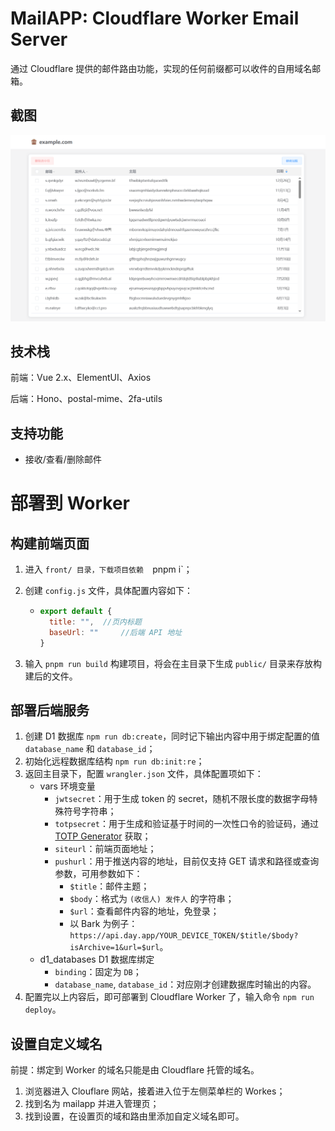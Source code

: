 # MailAPP: Cloudflare Worker Email Server

通过 Cloudflare 提供的邮件路由功能，实现的任何前缀都可以收件的自用域名邮箱。

## 截图

![Screenshot](./screenshot.png)

## 技术栈

前端：Vue 2.x、ElementUI、Axios

后端：Hono、postal-mime、2fa-utils

## 支持功能

- 接收/查看/删除邮件

# 部署到 Worker

## 构建前端页面

1. 进入 `front/ 目录，下载项目依赖  `pnpm i`；

2. 创建  `config.js`  文件，具体配置内容如下：

    - ```js
      export default {
        title: "",	//页内标题
        baseUrl: "" 	//后端 API 地址
      }
      ```

3. 输入  `pnpm run build`  构建项目，将会在主目录下生成  `public/`  目录来存放构建后的文件。

## 部署后端服务

1. 创建 D1 数据库 `npm run db:create`，同时记下输出内容中用于绑定配置的值 `database_name`  和  `database_id`；
2. 初始化远程数据库结构  `npm run db:init:re`；
3. 返回主目录下，配置  `wrangler.json`  文件，具体配置项如下：
   -  vars 环境变量
      -  `jwtsecret`：用于生成 token 的 secret，随机不限长度的数据字母特殊符号字符串；
      -  `totpsecret`：用于生成和验证基于时间的一次性口令的验证码，通过 [TOTP Generator](https://totp.danhersam.com/) 获取；
      -  `siteurl`：前端页面地址；
      -  `pushurl`：用于推送内容的地址，目前仅支持 GET 请求和路径或查询参数，可用参数如下：
         -  `$title`：邮件主题；
         -  `$body`：格式为  `(收信人) 发件人`  的字符串；
         -  `$url`：查看邮件内容的地址，免登录；
         -  以 Bark 为例子：`https://api.day.app/YOUR_DEVICE_TOKEN/$title/$body?isArchive=1&url=$url`。
   -  d1_databases D1 数据库绑定
      -  `binding`：固定为  `DB`；
      -  `database_name`, `database_id`：对应刚才创建数据库时输出的内容。
4. 配置完以上内容后，即可部署到 Cloudflare Worker 了，输入命令 `npm run deploy`。

## 设置自定义域名

前提：绑定到 Worker 的域名只能是由 Cloudflare 托管的域名。

1. 浏览器进入 Clouflare 网站，接着进入位于左侧菜单栏的 Workes；
2. 找到名为 mailapp 并进入管理页；
3. 找到设置，在设置页的域和路由里添加自定义域名即可。
